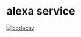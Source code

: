 # alexa service

[![codecov](https://codecov.io/gh/voiceflow/alexa/branch/master/graph/badge.svg?token=WHYHNCC9FW)](https://codecov.io/gh/voiceflow/alexa)

#
